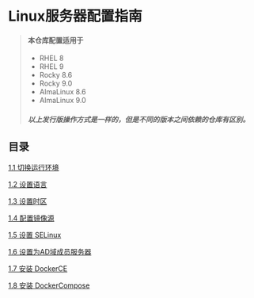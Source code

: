 Linux服务器配置指南
=
> #### 本仓库配置适用于
> - RHEL 8
> - RHEL 9
> - Rocky 8.6
> - Rocky 9.0
> - AlmaLinux 8.6
> - AlmaLinux 9.0 
> ##### 以上发行版操作方式是一样的，但是不同的版本之间依赖的仓库有区别。

目录
-
[1.1 切换运行环境](guide/00_boot_mode.md)

[1.2 设置语言](guide/01_language.md)

[1.3 设置时区](guide/02_timezone.md)

[1.4 配置镜像源](guide/01_mirrors.md)

[1.5 设置 SELinux](guide/02_关闭SELinux.md)

[1.6 设置为AD域成员服务器](guide/03_设置为AD域成员服务器.md)

[1.7 安装 DockerCE](guide/04_安装DockerCE.md)

[1.8 安装 DockerCompose](guide/05_安装DockerCompose.md)
